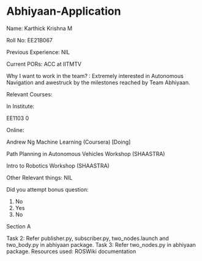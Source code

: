 # Abhiyaan-Application
Name:
Karthick Krishna M

Roll No:
EE21B067

Previous Experience:
NIL

Current PORs:
ACC at IITMTV

Why I want to work in the team? :
Extremely interested in Autonomous Navigation and awestruck by the milestones reached by Team Abhiyaan.

Relevant Courses:

In Institute:

EE1103
0

Online:

Andrew Ng Machine Learning (Coursera) [Doing]

Path Planning in Autonomous Vehicles Workshop (SHAASTRA)

Intro to Robotics Workshop (SHAASTRA)

Other Relevant things:
NIL

Did you attempt bonus question:

  1. No
  2. Yes
  3. No

Section A

Task 2: Refer publisher.py, subscriber.py, two_nodes.launch and two_body.py in abhiyaan package.
Task 3: Refer two_nodes.py in abhiyaan package.
Resources used: ROSWiki documentation

